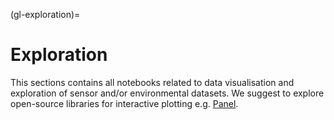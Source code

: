 (gl-exploration)=
# Exploration

This sections contains all notebooks related to data visualisation and exploration of sensor and/or environmental datasets. We suggest to explore open-source libraries for interactive plotting e.g. [Panel](https://panel.holoviz.org/).  